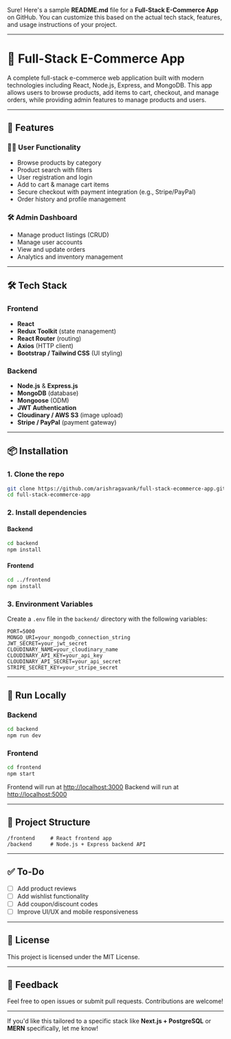 Sure! Here's a sample **README.md** file for a **Full-Stack E-Commerce App** on GitHub. You can customize this based on the actual tech stack, features, and usage instructions of your project.

---

# 🛒 Full-Stack E-Commerce App

A complete full-stack e-commerce web application built with modern technologies including React, Node.js, Express, and MongoDB. This app allows users to browse products, add items to cart, checkout, and manage orders, while providing admin features to manage products and users.

---

## 🚀 Features

### 🧑‍💻 User Functionality

* Browse products by category
* Product search with filters
* User registration and login
* Add to cart & manage cart items
* Secure checkout with payment integration (e.g., Stripe/PayPal)
* Order history and profile management

### 🛠 Admin Dashboard

* Manage product listings (CRUD)
* Manage user accounts
* View and update orders
* Analytics and inventory management

---

## 🛠 Tech Stack

### Frontend

* **React**
* **Redux Toolkit** (state management)
* **React Router** (routing)
* **Axios** (HTTP client)
* **Bootstrap / Tailwind CSS** (UI styling)

### Backend

* **Node.js** & **Express.js**
* **MongoDB** (database)
* **Mongoose** (ODM)
* **JWT Authentication**
* **Cloudinary / AWS S3** (image upload)
* **Stripe / PayPal** (payment gateway)

---

## 📦 Installation

### 1. Clone the repo

```bash
git clone https://github.com/arishragavank/full-stack-ecommerce-app.git
cd full-stack-ecommerce-app
```

### 2. Install dependencies

#### Backend

```bash
cd backend
npm install
```

#### Frontend

```bash
cd ../frontend
npm install
```

### 3. Environment Variables

Create a `.env` file in the `backend/` directory with the following variables:

```env
PORT=5000
MONGO_URI=your_mongodb_connection_string
JWT_SECRET=your_jwt_secret
CLOUDINARY_NAME=your_cloudinary_name
CLOUDINARY_API_KEY=your_api_key
CLOUDINARY_API_SECRET=your_api_secret
STRIPE_SECRET_KEY=your_stripe_secret
```

---

## 🧪 Run Locally

### Backend

```bash
cd backend
npm run dev
```

### Frontend

```bash
cd frontend
npm start
```

Frontend will run at [http://localhost:3000](http://localhost:3000)
Backend will run at [http://localhost:5000](http://localhost:5000)

---

## 📁 Project Structure

```
/frontend     # React frontend app
/backend      # Node.js + Express backend API
```

---

## ✅ To-Do

* [ ] Add product reviews
* [ ] Add wishlist functionality
* [ ] Add coupon/discount codes
* [ ] Improve UI/UX and mobile responsiveness

---

## 📄 License

This project is licensed under the MIT License.

---

## 💬 Feedback

Feel free to open issues or submit pull requests. Contributions are welcome!

---

If you'd like this tailored to a specific stack like **Next.js + PostgreSQL** or **MERN** specifically, let me know!
